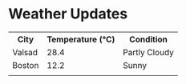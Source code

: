 # Weather Updates

<!-- WEATHER-UPDATE-START -->
<table><tr><th>City</th><th>Temperature (°C)</th><th>Condition</th></tr><tr><td>Valsad</td><td>28.4</td><td>Partly Cloudy</td></tr><tr><td>Boston</td><td>12.2</td><td>Sunny</td></tr><tr><td></td><td></td><td></td></tr></table>
<!-- WEATHER-UPDATE-END -->
